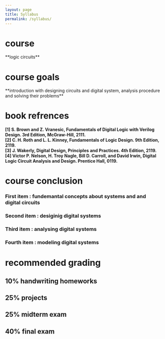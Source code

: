 ```yaml
---
layout: page
title: Syllabus
permalink: /syllabus/
---
```

<h1>course</h1>
**logic circuits**



<h1> course goals </h1>
**introduction with designing circuits and digital system, analysis procedure and solving their problems**


# book refrences
**[1] S. Brown and Z. Vranesic, Fundamentals of Digital Logic with Verilog Design. 3rd Edition, McGraw-Hill, 2111.<br/>**
**[2] C. H. Roth and L. L. Kinney, Fundamentals of Logic Design. 9th Edition, 2119.<br/>**
**[3] J. Wakerly, Digital Design, Principles and Practices. 4th Edition, 2119.<br/>**
**[4] Victor P. Nelson, H. Troy Nagle, Bill D. Carroll, and David Irwin, Digital Logic Circuit Analysis and Design. Prentice Hall, 0119.<br/>**


# course conclusion
### First item : fundemantal concepts about systems and and digital circuits
### Second item : desiginig digital systems
### Third item : analysing digital systems
### Fourth item : modeling digital systems

# recommended grading
## 10% handwriting homeworks
## 25% projects
## 25% midterm exam 
## 40% final exam